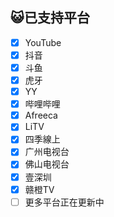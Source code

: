 ## 😺已支持平台

- [x] YouTube
- [x] 抖音
- [x] 斗鱼
- [x] 虎牙
- [x] YY
- [x] 哔哩哔哩
- [x] Afreeca
- [x] LiTV
- [x] 四季線上
- [x] 广州电视台
- [x] 佛山电视台
- [x] 壹深圳
- [x] 赣橙TV
- [ ] 更多平台正在更新中
